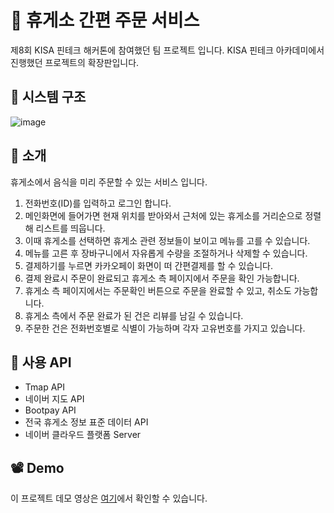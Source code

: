# 🍜 휴게소 간편 주문 서비스
제8회 KISA 핀테크 해커톤에 참여했던 팀 프로젝트 입니다.
KISA 핀테크 아카데미에서 진행했던 프로젝트의 확장판입니다.

## 🚦 시스템 구조
![image](https://user-images.githubusercontent.com/41516670/112379624-ba154b80-8d2b-11eb-8838-c0272bafa3fe.jpg)

## 🚦 소개
휴게소에서 음식을 미리 주문할 수 있는 서비스 입니다.  

1. 전화번호(ID)를 입력하고 로그인 합니다.
2. 메인화면에 들어가면 현재 위치를 받아와서 근처에 있는 휴게소를 거리순으로 정렬해 리스트를 띄웁니다.
3. 이때 휴게소를 선택하면 휴게소 관련 정보들이 보이고 메뉴를 고를 수 있습니다.
4. 메뉴를 고른 후 장바구니에서 자유롭게 수량을 조절하거나 삭제할 수 있습니다.
5. 결제하기를 누르면 카카오페이 화면이 떠 간편결제를 할 수 있습니다.
6. 결제 완료시 주문이 완료되고 휴게소 측 페이지에서 주문을 확인 가능합니다.
7. 휴게소 측 페이지에서는 주문확인 버튼으로 주문을 완료할 수 있고, 취소도 가능합니다.
8. 휴게소 측에서 주문 완료가 된 건은 리뷰를 남길 수 있습니다.
9. 주문한 건은 전화번호별로 식별이 가능하며 각자 고유번호를 가지고 있습니다.


## 🚦 사용 API
* Tmap API
* 네이버 지도 API
* Bootpay API
* 전국 휴게소 정보 표준 데이터 API
* 네이버 클라우드 플랫폼 Server

## 📽 Demo
이 프로젝트 데모 영상은 [여기](https://drive.google.com/file/d/1i1KyQmOGI0BnihItPHH-9fjUt6JafTDc/view?usp=sharing)에서 확인할 수 있습니다.
